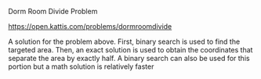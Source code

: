 Dorm Room Divide Problem

  https://open.kattis.com/problems/dormroomdivide
  
A solution for the problem above. First, binary search is used to find the targeted area. Then, an exact solution is used to obtain the coordinates that separate the area by exactly half. A binary search can also be used for this portion but a math solution is relatively faster
